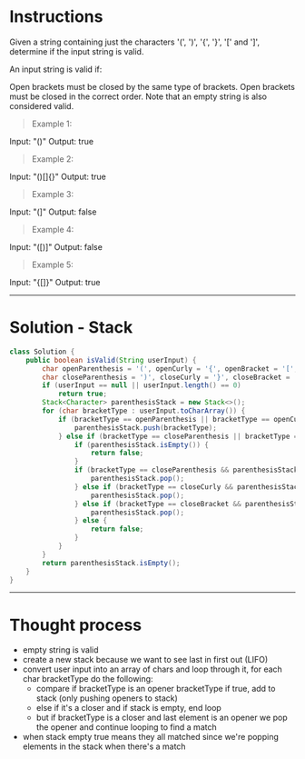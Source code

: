 # Instructions

Given a string containing just the characters '(', ')', '{', '}', '[' and ']', determine if the input string is valid.

An input string is valid if:

Open brackets must be closed by the same type of brackets.
Open brackets must be closed in the correct order.
Note that an empty string is also considered valid.

> Example 1:

Input: "()"
Output: true

>Example 2:

Input: "()[]{}"
Output: true

>Example 3:

Input: "(]"
Output: false

>Example 4:

Input: "([)]"
Output: false

>Example 5:

Input: "{[]}"
Output: true

***
# Solution - Stack

``` java
class Solution {
    public boolean isValid(String userInput) {
        char openParenthesis = '(', openCurly = '{', openBracket = '[';
        char closeParenthesis = ')', closeCurly = '}', closeBracket = ']';
        if (userInput == null || userInput.length() == 0) 
            return true;
        Stack<Character> parenthesisStack = new Stack<>(); 
        for (char bracketType : userInput.toCharArray()) {  
            if (bracketType == openParenthesis || bracketType == openCurly || bracketType == openBracket) { 
                parenthesisStack.push(bracketType); 
            } else if (bracketType == closeParenthesis || bracketType == closeCurly || bracketType == closeBracket) { 
                if (parenthesisStack.isEmpty()) {
                    return false;
                }
                if (bracketType == closeParenthesis && parenthesisStack.peek() == openParenthesis) { 
                    parenthesisStack.pop();
                } else if (bracketType == closeCurly && parenthesisStack.peek() == openCurly) {
                    parenthesisStack.pop();
                } else if (bracketType == closeBracket && parenthesisStack.peek() == openBracket) {
                    parenthesisStack.pop();
                } else {
                    return false;
                }
            }
        }
        return parenthesisStack.isEmpty(); 
    }
}
```
***
# Thought process 

* empty string is valid
* create a new stack because we want to see last in first out (LIFO)
* convert user input into an array of chars and loop through it, for each char bracketType do the following:
    * compare if bracketType is an opener bracketType if true, add to stack (only pushing openers to stack)
    * else if it's a closer and if stack is empty, end loop
    * but if bracketType is a closer and last element is an opener we pop the opener and continue looping to find a match
* when stack empty true means they all matched since we're popping elements in the stack when there's a match
